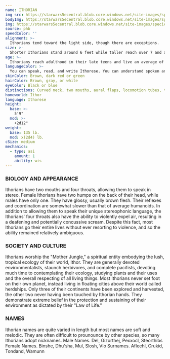 ```yaml
---
name: ITHORIAN
img src: https://starwars5ecentral.blob.core.windows.net/site-images/species/species_ithorian.png
bodyImg: https://starwars5ecentral.blob.core.windows.net/site-images/species/species_ithorian.png
img: https://starwars5ecentral.blob.core.windows.net/site-images/species/species_ithorian.png
source: phb
speedColor: ''
alignment: >-
  Ithorians tend toward the light side, though there are exceptions.
size: >-
  Shorter Ithorians stand around 6 feet while taller reach over 7 and a half. Regardless of your position in that range, your size is Medium.
age: >-
  Ithorians reach adulthood in their late teens and live an average of 85 years.
languageColor: >-
  You can speak, read, and write Ithorese. You can understand spoken and written Galactic Basic, but your vocal cords do not allow you to speak it
skinColor: Brown, dark red or green
hairColor: Brown, gray, or white
eyeColor: Black or blue
distinctions: Curved neck, two mouths, aural flaps, locomotion tubes, throat sack
homeworld: Ithor
language: Ithorese
height:
  base: >-
    5'9"
  mod: >-
    +2d12"
weight:
  base: 135 lb.
  mod: x(2d4) lb. 
cSize: medium
mechanics:
  - type: asi
    amount: 1
    ability: wis
---
```

### BIOLOGY AND APPEARANCE
Ithorians have two mouths and four throats, allowing
them to speak in stereo. Female Ithorians have two
humps on the back of their head, while males have
only one. They have glossy, usually brown flesh. Their
reflexes and coordination are somewhat slower than
that of average humanoids.
In addition to allowing them to speak their unique
stereophonic language, the Ithorians' four throats also
have the ability to violently expel air, resulting in a
deafening and potentially concussive scream. Despite
this fact, most Ithorians go their entire lives without
ever resorting to violence, and so the ability remained
relatively ambiguous.

### SOCIETY AND CULTURE
Ithorians worship the "Mother Jungle," a spiritual entity
embodying the lush, tropical ecology of their world,
Ithor. They are generally devoted environmentalists,
staunch herbivores, and complete pacifists, devoting
much time to contemplating their ecology, studying
plants and their uses and the overall respecting of all
living things. Most Ithorians never set foot on their own
planet, instead living in floating cities above their world
called herdships. Only three of their continents have
been explored and harvested, the other two never
having been touched by Ithorian hands. They
demonstrate extreme belief in the protection and
sustaining of their environment as dictated by their
"Law of Life."

### NAMES
Ithorian names are quite varied in length but most
names are soft and melodic. They are often difficult to
prounounce by other species, so many Ithorians adopt
nicknames.
Male Names. Del, Gizorthej, Pexxocl, Steorthibs
Female Names. Binshe, Dhu'sha, Mul, Slosh, Vlo
Surnames. Afleehl, Crukid, Tondand, Wamunn

